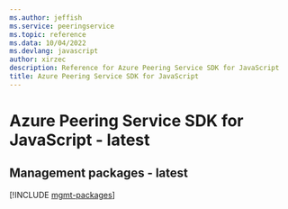 ```yaml
---
ms.author: jeffish
ms.service: peeringservice
ms.topic: reference
ms.data: 10/04/2022
ms.devlang: javascript
author: xirzec
description: Reference for Azure Peering Service SDK for JavaScript
title: Azure Peering Service SDK for JavaScript
---
```

# Azure Peering Service SDK for JavaScript - latest

## Management packages - latest
[!INCLUDE [mgmt-packages](peering-service-mgmt-index.md)]